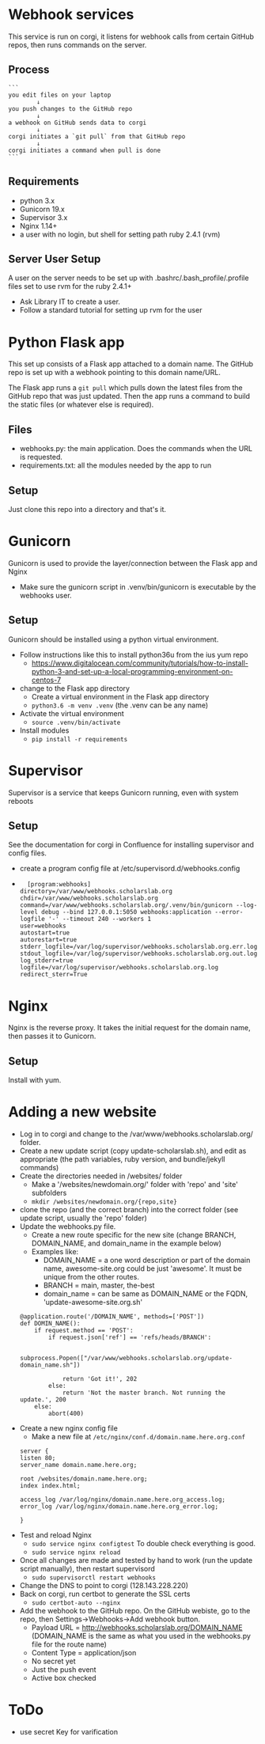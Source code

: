 # Webhook services

This service is run on corgi, it listens for webhook calls from certain GitHub
repos, then runs commands on the server.

## Process
    ```
    you edit files on your laptop
            ↓
    you push changes to the GitHub repo 
            ↓
    a webhook on GitHub sends data to corgi
            ↓
    corgi initiates a `git pull` from that GitHub repo
            ↓
    corgi initiates a command when pull is done
    ```

## Requirements
- python 3.x
- Gunicorn 19.x
- Supervisor 3.x
- Nginx 1.14+
- a user with no login, but shell for setting path ruby 2.4.1 (rvm)

## Server User Setup
A user on the server needs to be set up with .bashrc/.bash_profile/.profile files set to use rvm for the ruby 2.4.1+
- Ask Library IT to create a user.
- Follow a standard tutorial for setting up rvm for the user

# Python Flask app
This set up consists of a Flask app attached to a domain name. The GitHub repo
is set up with a webhook pointing to this domain name/URL.

The Flask app runs a `git pull` which pulls down the latest files from the
GitHub repo that was just updated. Then the app runs a command to build the
static files (or whatever else is required).

## Files
- webhooks.py: the main application. Does the commands when the URL is requested.
- requirements.txt: all the modules needed by the app to run

## Setup
Just clone this repo into a directory and that's it.


# Gunicorn
Gunicorn is used to provide the layer/connection between the Flask app and Nginx

- Make sure the gunicorn script in .venv/bin/gunicorn is executable by the
  webhooks user.

## Setup
Gunicorn should be installed using a python virtual environment.
- Follow instructions like this to install python36u from the ius yum repo
    - https://www.digitalocean.com/community/tutorials/how-to-install-python-3-and-set-up-a-local-programming-environment-on-centos-7
- change to the Flask app directory
    - Create a virtual environment in the Flask app directory
    - `python3.6 -m venv .venv` (the .venv can be any name)
- Activate the virtual environment
    - `source .venv/bin/activate`
- Install modules
    - `pip install -r requirements`

# Supervisor
Supervisor is a service that keeps Gunicorn running, even with system reboots

## Setup
See the documentation for corgi in Confluence for installing supervisor and config files.

- create a program config file at /etc/supervisord.d/webhooks.config
- 
    ```
      [program:webhooks]
    directory=/var/www/webhooks.scholarslab.org
    chdir=/var/www/webhooks.scholarslab.org
    command=/var/www/webhooks.scholarslab.org/.venv/bin/gunicorn --log-level debug --bind 127.0.0.1:5050 webhooks:application --error-logfile '-' --timeout 240 --workers 1
    user=webhooks
    autostart=true
    autorestart=true
    stderr_logfile=/var/log/supervisor/webhooks.scholarslab.org.err.log
    stdout_logfile=/var/log/supervisor/webhooks.scholarslab.org.out.log
    log_stderr=true
    logfile=/var/log/supervisor/webhooks.scholarslab.org.log
    redirect_sterr=True
    ```

# Nginx
Nginx is the reverse proxy. It takes the initial request for the domain name, then passes it to Gunicorn.

## Setup
Install with yum. 

# Adding a new website
- Log in to corgi and change to the /var/www/webhooks.scholarslab.org/ folder.
- Create a new update script (copy update-scholarslab.sh), and edit as
  appropriate (the path variables, ruby version, and bundle/jekyll commands)
- Create the directories needed in /websites/ folder
  - Make a '/websites/newdomain.org/' folder with 'repo' and 'site' subfolders
  -  `mkdir /websites/newdomain.org/{repo,site}`
- clone the repo (and the correct branch) into the correct folder (see update
  script, usually the 'repo' folder)
- Update the webhooks.py file. 
  - Create a new route specific for the new site (change BRANCH, DOMAIN_NAME,
    and domain_name in the example below)
  - Examples like: 
    - DOMAIN_NAME = a one word description or part of the domain name,
      awesome-site.org could be just 'awesome'. It must be unique from the other
      routes.
    - BRANCH = main, master, the-best
    - domain_name = can be same as DOMAIN_NAME or the FQDN, 'update-awesome-site.org.sh'
  ```
  @application.route('/DOMAIN_NAME', methods=['POST'])
  def DOMIN_NAME():
      if request.method == 'POST':
          if request.json['ref'] == 'refs/heads/BRANCH':

              subprocess.Popen(["/var/www/webhooks.scholarslab.org/update-domain_name.sh"])

              return 'Got it!', 202
          else: 
              return 'Not the master branch. Not running the update.', 200
      else:
          abort(400)
  ```
- Create a new nginx config file
  - Make a new file at `/etc/nginx/conf.d/domain.name.here.org.conf`
  ```
  server {
  listen 80;
  server_name domain.name.here.org;

  root /websites/domain.name.here.org;
  index index.html;

  access_log /var/log/nginx/domain.name.here.org_access.log;
  error_log /var/log/nginx/domain.name.here.org_error.log;

  }
  ```
- Test and reload Nginx
  - `sudo service nginx configtest` To double check everything is good.
  - `sudo service nginx reload`
- Once all changes are made and tested by hand to work (run the update script
  manually), then restart supervisord
  - `sudo supervisorctl restart webhooks`
- Change the DNS to point to corgi (128.143.228.220)
- Back on corgi, run certbot to generate the SSL certs
  - `sudo certbot-auto --nginx`
- Add the webhook to the GitHub repo. On the GitHub webiste, go to the repo,
  then Settings->Webhooks->Add webhook button.
  - Payload URL = http://webhooks.scholarslab.org/DOMAIN_NAME (DOMAIN_NAME is
    the same as what you used in the webhooks.py file for the route name)
  - Content Type = application/json
  - No secret yet
  - Just the push event
  - Active box checked

# ToDo
- use secret Key for varification
